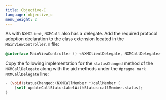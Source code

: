 ```yaml
---
title: Objective-C
language: objective_c
menu_weight: 2
---
```



As with `NXMClient`, `NXMCall` also has a delegate. Add the required protocol adoption declaration to the class extension located in the `MainViewController.m` file:

```objective-c
@interface MainViewController () <NXMClientDelegate, NXMCallDelegate>
```

Copy the following implementation for the `statusChanged` method of the `NXMCallDelegate` along with the aid methods under the `#pragma mark NXMCallDelegate` line:

```objective-c
- (void)statusChanged:(NXMCallMember *)callMember {
    [self updateCallStatusLabelWithStatus:callMember.status];
}
```